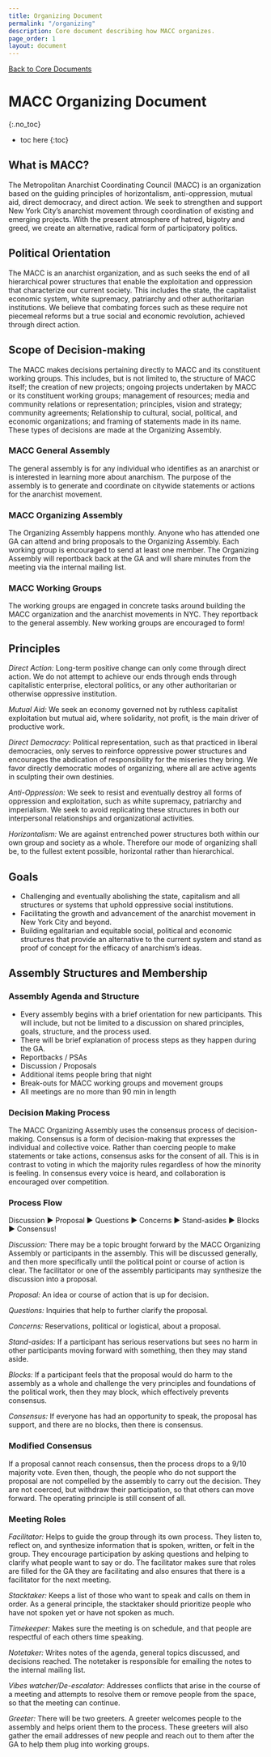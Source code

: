 ```yaml
---
title: Organizing Document
permalink: "/organizing"
description: Core document describing how MACC organizes.
page_order: 1
layout: document
---
```


[Back to Core Documents](/docs)

# MACC Organizing Document
{:.no_toc}

* toc here
{:toc}

## What is MACC?

The Metropolitan Anarchist Coordinating Council (MACC) is an organization based on the guiding principles of horizontalism, anti-oppression, mutual aid, direct democracy, and direct action.
We seek to strengthen and support New York City’s anarchist movement through coordination of existing and emerging projects.
With the present atmosphere of hatred, bigotry and greed, we create an alternative, radical form of participatory politics.

## Political Orientation

The MACC is an anarchist organization, and as such seeks the end of all hierarchical power structures that enable the exploitation and oppression that characterize our current society.
This includes the state, the capitalist economic system, white supremacy, patriarchy and other authoritarian institutions.
We believe that combating forces such as these require not piecemeal reforms but a true social and economic revolution, achieved through direct action.

## Scope of Decision-making

The MACC makes decisions pertaining directly to MACC and its constituent working groups.
This includes, but is not limited to,
the structure of MACC itself; the creation of new projects; ongoing projects undertaken by MACC or its constituent working groups; management of resources; media and community relations or representation; principles, vision and strategy; community agreements; Relationship to cultural, social, political, and economic organizations; and framing of statements made in its name.
These types of decisions are made at the Organizing Assembly.

### MACC General Assembly

The general assembly is for any individual who identifies as an anarchist or is interested in learning more about anarchism.
The purpose of the assembly is to generate and coordinate on citywide statements or actions for the anarchist movement.

### MACC Organizing Assembly
The Organizing Assembly happens monthly.
Anyone who has attended one GA can attend and bring proposals to the Organizing Assembly.
Each working group is encouraged to send at least one member.
The Organizing Assembly will reportback back at the GA and will share minutes from the meeting via the internal mailing list.

### MACC Working Groups

The working groups are engaged in concrete tasks around building the MACC organization and the anarchist movements in NYC.
They reportback to the general assembly.
New working groups are encouraged to form!

## Principles

*Direct Action:* Long-term positive change can only come through direct action. We do not attempt to achieve our ends through ends through capitalistic enterprise, electoral politics, or any other authoritarian or otherwise oppressive institution.

*Mutual Aid:* We seek an economy governed not by ruthless capitalist exploitation but mutual aid, where solidarity, not profit, is the main driver of productive work.

*Direct Democracy:* Political representation, such as that practiced in liberal democracies, only serves to reinforce oppressive power structures and encourages the abdication of responsibility for the miseries they bring. We favor directly democratic modes of organizing, where all are active agents in sculpting their own destinies.

*Anti-Oppression:* We seek to resist and eventually destroy all forms of oppression and exploitation, such as white supremacy, patriarchy and imperialism. We seek to avoid replicating these structures in both our interpersonal relationships and organizational activities.

*Horizontalism:* We are against entrenched power structures both within our own group and society as a whole. Therefore our mode of organizing shall be, to the fullest extent possible, horizontal rather than hierarchical.

## Goals
* Challenging and eventually abolishing the state, capitalism and all structures or systems that uphold oppressive social institutions.
* Facilitating the growth and advancement of the anarchist movement in New York City and beyond.
* Building egalitarian and equitable social, political and economic structures that provide an alternative to the current system and stand as proof of concept for the efficacy of anarchism’s ideas.

## Assembly Structures and Membership

### Assembly Agenda and Structure
* Every assembly begins with a brief orientation for new participants. This will include, but not be limited to a discussion on shared principles, goals, structure, and the process used.
* There will be brief explanation of process steps as they happen during the GA.
* Reportbacks / PSAs
* Discussion / Proposals
* Additional items people bring that night
* Break-outs for MACC working groups and movement groups
* All meetings are no more than 90 min in length

### Decision Making Process

The MACC Organizing Assembly uses the consensus process of decision-making.
Consensus is a form of decision-making that expresses the individual and collective voice.
Rather than coercing people to make statements or take actions, consensus asks for the consent of all.
This is in contrast to voting in which the majority rules regardless of how the minority is feeling.
In consensus every voice is heard, and collaboration is encouraged over competition.

### Process Flow
Discussion ▶ Proposal ▶ Questions ▶ Concerns ▶ Stand-asides ▶ Blocks ▶ Consensus!

*Discussion:* There may be a topic brought forward by the MACC Organizing Assembly or participants in the assembly.
This will be discussed generally, and then more specifically until the political point or course of action is clear.
The facilitator or one of the assembly participants may synthesize the discussion into a proposal.

*Proposal:* An idea or course of action that is up for decision.

*Questions:* Inquiries that help to further clarify the proposal.

*Concerns:* Reservations, political or logistical, about a proposal.

*Stand-asides:* If a participant has serious reservations but sees no harm in other participants moving forward with something, then they may stand aside.

*Blocks:* If a participant feels that the proposal would do harm to the assembly as a whole and challenge the very principles and foundations of the political work, then they may block, which effectively prevents consensus.

*Consensus:* If everyone has had an opportunity to speak, the proposal has support, and there are no blocks, then there is consensus.

### Modified Consensus

If a proposal cannot reach consensus, then the process drops to a 9/10 majority vote.
Even then, though, the people who do not support the proposal are not compelled by the assembly to carry out the decision.
They are not coerced, but withdraw their participation, so that others can move forward.
The operating principle is still consent of all.

### Meeting Roles

*Facilitator:* Helps to guide the group through its own process.
They listen to, reflect on, and synthesize information that is spoken, written, or felt in the group.
They encourage participation by asking questions and helping to clarify what people want to say or do.
The facilitator makes sure that roles are filled for the GA they are facilitating and also ensures that there is a facilitator for the next meeting.

*Stacktaker:* Keeps a list of those who want to speak and calls on them in order.
As a general principle, the stacktaker should prioritize people who have not spoken yet or have not spoken as much.

*Timekeeper:* Makes sure the meeting is on schedule, and that people are respectful of each others time speaking.

*Notetaker:* Writes notes of the agenda, general topics discussed, and decisions reached.
The notetaker is responsible for emailing the notes to the internal mailing list.

*Vibes watcher/De-escalator:* Addresses conflicts that arise in the course of a meeting and attempts to resolve them or remove people from the space, so that the meeting can continue.

*Greeter:* There will be two greeters.
A greeter welcomes people to the assembly and helps orient them to the process.
These greeters will also gather the email addresses of new people and reach out to them after the GA to help them plug into working groups.
